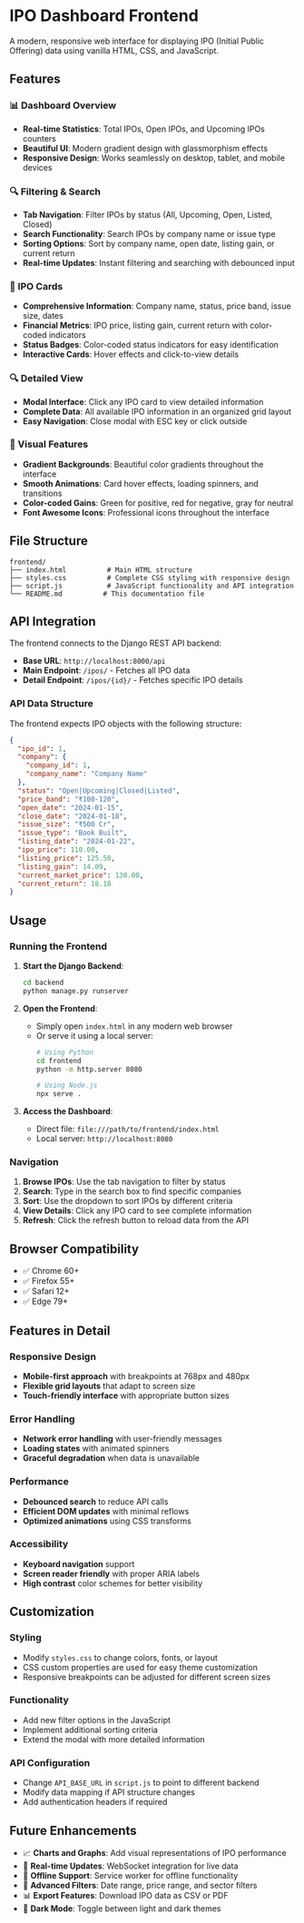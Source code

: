 # IPO Dashboard Frontend

A modern, responsive web interface for displaying IPO (Initial Public Offering) data using vanilla HTML, CSS, and JavaScript.

## Features

### 📊 Dashboard Overview
- **Real-time Statistics**: Total IPOs, Open IPOs, and Upcoming IPOs counters
- **Beautiful UI**: Modern gradient design with glassmorphism effects
- **Responsive Design**: Works seamlessly on desktop, tablet, and mobile devices

### 🔍 Filtering & Search
- **Tab Navigation**: Filter IPOs by status (All, Upcoming, Open, Listed, Closed)
- **Search Functionality**: Search IPOs by company name or issue type
- **Sorting Options**: Sort by company name, open date, listing gain, or current return
- **Real-time Updates**: Instant filtering and searching with debounced input

### 📱 IPO Cards
- **Comprehensive Information**: Company name, status, price band, issue size, dates
- **Financial Metrics**: IPO price, listing gain, current return with color-coded indicators
- **Status Badges**: Color-coded status indicators for easy identification
- **Interactive Cards**: Hover effects and click-to-view details

### 🔍 Detailed View
- **Modal Interface**: Click any IPO card to view detailed information
- **Complete Data**: All available IPO information in an organized grid layout
- **Easy Navigation**: Close modal with ESC key or click outside

### 🎨 Visual Features
- **Gradient Backgrounds**: Beautiful color gradients throughout the interface
- **Smooth Animations**: Card hover effects, loading spinners, and transitions
- **Color-coded Gains**: Green for positive, red for negative, gray for neutral
- **Font Awesome Icons**: Professional icons throughout the interface

## File Structure

```
frontend/
├── index.html          # Main HTML structure
├── styles.css          # Complete CSS styling with responsive design
├── script.js           # JavaScript functionality and API integration
└── README.md          # This documentation file
```

## API Integration

The frontend connects to the Django REST API backend:

- **Base URL**: `http://localhost:8000/api`
- **Main Endpoint**: `/ipos/` - Fetches all IPO data
- **Detail Endpoint**: `/ipos/{id}/` - Fetches specific IPO details

### API Data Structure

The frontend expects IPO objects with the following structure:
```json
{
  "ipo_id": 1,
  "company": {
    "company_id": 1,
    "company_name": "Company Name"
  },
  "status": "Open|Upcoming|Closed|Listed",
  "price_band": "₹100-120",
  "open_date": "2024-01-15",
  "close_date": "2024-01-18",
  "issue_size": "₹500 Cr",
  "issue_type": "Book Built",
  "listing_date": "2024-01-22",
  "ipo_price": 110.00,
  "listing_price": 125.50,
  "listing_gain": 14.09,
  "current_market_price": 130.00,
  "current_return": 18.18
}
```

## Usage

### Running the Frontend

1. **Start the Django Backend**:
   ```bash
   cd backend
   python manage.py runserver
   ```

2. **Open the Frontend**:
   - Simply open `index.html` in any modern web browser
   - Or serve it using a local server:
     ```bash
     # Using Python
     cd frontend
     python -m http.server 8080
     
     # Using Node.js
     npx serve .
     ```

3. **Access the Dashboard**:
   - Direct file: `file:///path/to/frontend/index.html`
   - Local server: `http://localhost:8080`

### Navigation

1. **Browse IPOs**: Use the tab navigation to filter by status
2. **Search**: Type in the search box to find specific companies
3. **Sort**: Use the dropdown to sort IPOs by different criteria
4. **View Details**: Click any IPO card to see complete information
5. **Refresh**: Click the refresh button to reload data from the API

## Browser Compatibility

- ✅ Chrome 60+
- ✅ Firefox 55+
- ✅ Safari 12+
- ✅ Edge 79+

## Features in Detail

### Responsive Design
- **Mobile-first approach** with breakpoints at 768px and 480px
- **Flexible grid layouts** that adapt to screen size
- **Touch-friendly interface** with appropriate button sizes

### Error Handling
- **Network error handling** with user-friendly messages
- **Loading states** with animated spinners
- **Graceful degradation** when data is unavailable

### Performance
- **Debounced search** to reduce API calls
- **Efficient DOM updates** with minimal reflows
- **Optimized animations** using CSS transforms

### Accessibility
- **Keyboard navigation** support
- **Screen reader friendly** with proper ARIA labels
- **High contrast** color schemes for better visibility

## Customization

### Styling
- Modify `styles.css` to change colors, fonts, or layout
- CSS custom properties are used for easy theme customization
- Responsive breakpoints can be adjusted for different screen sizes

### Functionality
- Add new filter options in the JavaScript
- Implement additional sorting criteria
- Extend the modal with more detailed information

### API Configuration
- Change `API_BASE_URL` in `script.js` to point to different backend
- Modify data mapping if API structure changes
- Add authentication headers if required

## Future Enhancements

- 📈 **Charts and Graphs**: Add visual representations of IPO performance
- 🔔 **Real-time Updates**: WebSocket integration for live data
- 💾 **Offline Support**: Service worker for offline functionality
- 🎯 **Advanced Filters**: Date range, price range, and sector filters
- 📊 **Export Features**: Download IPO data as CSV or PDF
- 🌙 **Dark Mode**: Toggle between light and dark themes